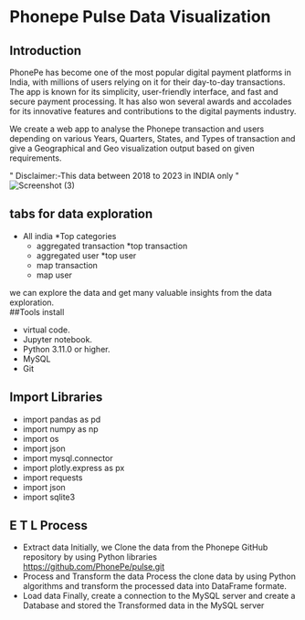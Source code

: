 
# Phonepe Pulse Data Visualization
## Introduction
PhonePe has become one of the most popular digital payment platforms in India, with millions of users relying on it for their day-to-day transactions. The app is known for its simplicity, user-friendly interface, and fast and secure payment processing. It has also won several awards and accolades for its innovative features and contributions to the digital payments industry.

We create a web app to analyse the Phonepe transaction and users depending on various Years, Quarters, States, and Types of transaction and give a Geographical and Geo visualization output based on given requirements.

" Disclaimer:-This data between 2018 to 2023 in INDIA only "
![Screenshot (3)](https://github.com/Ansiyasafi/phone-pe/assets/159064188/79f7d34f-2b77-4b2f-ac5d-f5fb78b20a2d)
## tabs for data exploration
* All india                              *Top categories
    * aggregated transaction                *top transaction
    * aggregated user                       *top user
    * map transaction
    * map user

we can explore the data and get many valuable insights from the data exploration.      
##Tools install
* virtual code.
* Jupyter notebook.
* Python 3.11.0 or higher.
* MySQL
* Git
## Import Libraries
* import pandas as pd
* import numpy as np
* import os
* import json
* import mysql.connector
* import plotly.express as px
* import requests
* import json
* import sqlite3
## E T L Process
* Extract data
Initially, we Clone the data from the Phonepe GitHub repository by using Python libraries https://github.com/PhonePe/pulse.git
* Process and Transform the data
Process the clone data by using Python algorithms and transform the processed data into DataFrame formate.
* Load data
Finally, create a connection to the MySQL server and create a Database and stored the Transformed data in the MySQL server

